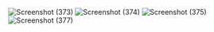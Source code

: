 ![Screenshot (373)](https://user-images.githubusercontent.com/101721886/170861529-2919eaf2-2024-4faf-9f69-dee7b3def756.png)
![Screenshot (374)](https://user-images.githubusercontent.com/101721886/170861535-f310fe99-f4e4-4d7e-a4be-548ce1c9036d.png)
![Screenshot (375)](https://user-images.githubusercontent.com/101721886/170861539-c2d41eb2-f5dd-41b9-a271-db9e9b812715.png)
![Screenshot (377)](https://user-images.githubusercontent.com/101721886/170861544-3fd433a7-42d9-4d9c-b5dd-a935146d5b27.png)
